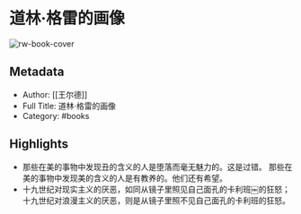 # 道林·格雷的画像

![rw-book-cover](https://cdn.weread.qq.com/weread/cover/19/YueWen_852899/s_YueWen_852899.jpg)

## Metadata
- Author: [[王尔德]]
- Full Title: 道林·格雷的画像
- Category: #books

## Highlights
- 那些在美的事物中发现丑的含义的人是堕落而毫无魅力的。这是过错。
  那些在美的事物中发现美的含义的人是有教养的。他们还有希望。
- 十九世纪对现实主义的厌恶，如同从镜子里照见自己面孔的卡利班￼的狂怒；
  十九世纪对浪漫主义的厌恶，则是从镜子里照不见自己面孔的卡利班的狂怒。
